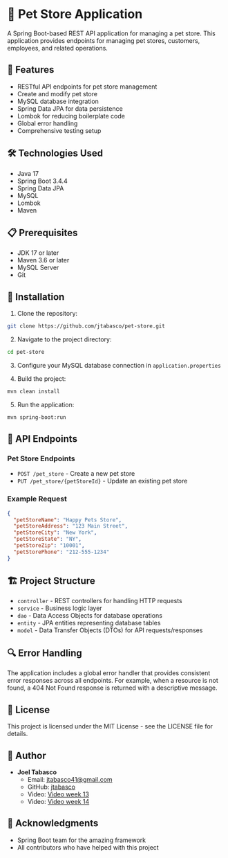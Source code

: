 # 🐾 Pet Store Application

A Spring Boot-based REST API application for managing a pet store. This application provides endpoints for managing pet stores, customers, employees, and related operations.

## 🚀 Features

- RESTful API endpoints for pet store management
- Create and modify pet store
- MySQL database integration
- Spring Data JPA for data persistence
- Lombok for reducing boilerplate code
- Global error handling
- Comprehensive testing setup

## 🛠️ Technologies Used

- Java 17
- Spring Boot 3.4.4
- Spring Data JPA
- MySQL
- Lombok
- Maven

## 📋 Prerequisites

- JDK 17 or later
- Maven 3.6 or later
- MySQL Server
- Git

## 🔧 Installation

1. Clone the repository:
```bash
git clone https://github.com/jtabasco/pet-store.git
```

2. Navigate to the project directory:
```bash
cd pet-store
```

3. Configure your MySQL database connection in `application.properties`

4. Build the project:
```bash
mvn clean install
```

5. Run the application:
```bash
mvn spring-boot:run
```

## 📝 API Endpoints

### Pet Store Endpoints

- `POST /pet_store` - Create a new pet store
- `PUT /pet_store/{petStoreId}` - Update an existing pet store


### Example Request

```json
{
  "petStoreName": "Happy Pets Store",
  "petStoreAddress": "123 Main Street",
  "petStoreCity": "New York",
  "petStoreState": "NY",
  "petStoreZip": "10001",
  "petStorePhone": "212-555-1234"
}
```

## 🏗️ Project Structure

- `controller` - REST controllers for handling HTTP requests
- `service` - Business logic layer
- `dao` - Data Access Objects for database operations
- `entity` - JPA entities representing database tables
- `model` - Data Transfer Objects (DTOs) for API requests/responses

## 🔍 Error Handling

The application includes a global error handler that provides consistent error responses across all endpoints. For example, when a resource is not found, a 404 Not Found response is returned with a descriptive message.

## 📄 License

This project is licensed under the MIT License - see the LICENSE file for details.

## 👤 Author

- **Joel Tabasco**
  - Email: jtabasco41@gmail.com
  - GitHub: [jtabasco](https://github.com/jtabasco)
  - Video: [Video week 13](https://youtu.be/bmJ8fLF-Z3Y)
  - Video: [Video week 14](https://youtu.be/Tw-xRZWt5tU)

## 🙏 Acknowledgments

- Spring Boot team for the amazing framework
- All contributors who have helped with this project 

